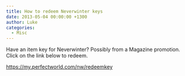 ```yaml
---
title: How to redeem Neverwinter keys
date: 2013-05-04 00:00:00 +1300
author: Luke
categories:
  - Misc
---
```


Have an item key for Neverwinter? Possibly from a Magazine promotion. Click on the link below to redeem.

<a title="Neverwinter_RedeemKey" href="https://my.perfectworld.com/nw/redeemkey" target="_blank">https://my.perfectworld.com/nw/redeemkey</a>